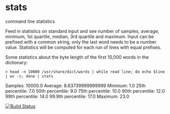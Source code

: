 stats
=========

command line statistics

Feed in statistics on standard input and see number of samples, average, minimum, 1st quartile, median, 3rd quartile and maximum. Input can be prefixed with a common string, only the last word needs to be a number value. Statistics will be computed for each run of lines with equal prefixes.

Some statistics about the byte length of the first 10,000 words in the dictionary:

```
> head -n 10000 /usr/share/dict/words | while read line; do echo $line | wc -c; done | stats
```

Samples: 10000.0
Average: 8.63739999999999
Minimum: 1.0
25th percentile: 7.0
50th percentile: 9.0
75th percentile: 10.0
90th percentile: 12.0
99th percentile: 14.0
99.9th percentile: 17.0
Maximum: 23.0

[![Build Status](https://secure.travis-ci.org/cheecheeo/stats.png)](http://travis-ci.org/cheecheeo/stats)
